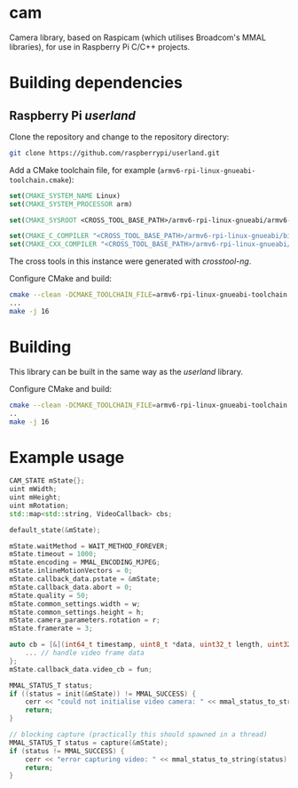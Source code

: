 # cam

Camera library, based on Raspicam (which utilises Broadcom's MMAL libraries), for use in Raspberry Pi C/C++ projects.

# Building dependencies

## Raspberry Pi _userland_

Clone the repository and change to the repository directory:

```bash
git clone https://github.com/raspberrypi/userland.git
```

Add a CMake toolchain file, for example (`armv6-rpi-linux-gnueabi-toolchain.cmake`):

```cmake
set(CMAKE_SYSTEM_NAME Linux)
set(CMAKE_SYSTEM_PROCESSOR arm)

set(CMAKE_SYSROOT <CROSS_TOOL_BASE_PATH>/armv6-rpi-linux-gnueabi/armv6-rpi-linux-gnueabi/sysroot)

set(CMAKE_C_COMPILER "<CROSS_TOOL_BASE_PATH>/armv6-rpi-linux-gnueabi/bin/armv6-rpi-linux-gnueabi-gcc")
set(CMAKE_CXX_COMPILER "<CROSS_TOOL_BASE_PATH>/armv6-rpi-linux-gnueabi/bin/armv6-rpi-linux-gnueabi-g++")
```

The cross tools in this instance were generated with _crosstool-ng_.

Configure CMake and build:
```bash
cmake --clean -DCMAKE_TOOLCHAIN_FILE=armv6-rpi-linux-gnueabi-toolchain.cmake
...
make -j 16
```

# Building

This library can be built in the same way as the _userland_ library.

Configure CMake and build:
```bash
cmake --clean -DCMAKE_TOOLCHAIN_FILE=armv6-rpi-linux-gnueabi-toolchain.cmake
..
make -j 16
```

# Example usage

```cpp
CAM_STATE mState{};
uint mWidth;
uint mHeight;
uint mRotation;
std::map<std::string, VideoCallback> cbs;

default_state(&mState);

mState.waitMethod = WAIT_METHOD_FOREVER;
mState.timeout = 1000;
mState.encoding = MMAL_ENCODING_MJPEG;
mState.inlineMotionVectors = 0;
mState.callback_data.pstate = &mState;
mState.callback_data.abort = 0;
mState.quality = 50;
mState.common_settings.width = w;
mState.common_settings.height = h;
mState.camera_parameters.rotation = r;
mState.framerate = 3;

auto cb = [&](int64_t timestamp, uint8_t *data, uint32_t length, uint32_t offset) {
    ... // handle video frame data
};
mState.callback_data.video_cb = fun;

MMAL_STATUS_T status;
if ((status = init(&mState)) != MMAL_SUCCESS) {
    cerr << "could not initialise video camera: " << mmal_status_to_string(status) << endl;
    return;
}

// blocking capture (practically this should spawned in a thread)
MMAL_STATUS_T status = capture(&mState);
if (status != MMAL_SUCCESS) {
    cerr << "error capturing video: " << mmal_status_to_string(status) << endl;
    return;
}
```

